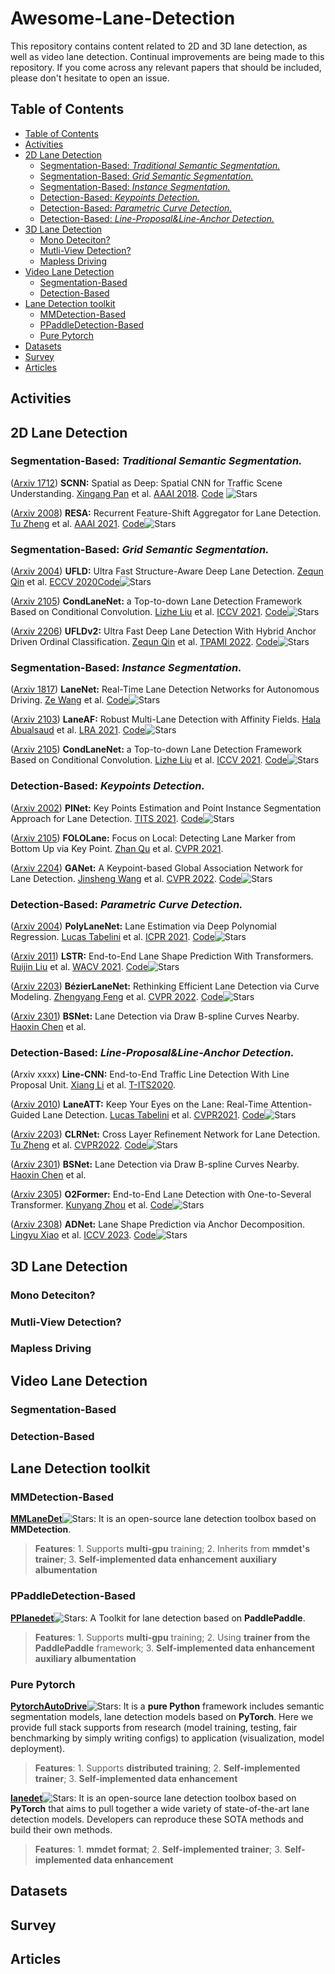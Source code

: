# Awesome-Lane-Detection

This repository contains content related to 2D and 3D lane detection, as well as video lane detection.
Continual improvements are being made to this repository. If you come across any relevant papers that should be included, please don't hesitate to open an issue.

## Table of Contents

- [Table of Contents](#table-of-contents)
- [Activities](#activities)
- [2D Lane Detection](#2d-lane-detection)
  - [Segmentation-Based: *Traditional Semantic Segmentation.*](#segmentation-based-traditional-semantic-segmentation)
  - [Segmentation-Based: *Grid Semantic Segmentation.*](#segmentation-based-grid-semantic-segmentation)
  - [Segmentation-Based: *Instance Segmentation.*](#segmentation-based-instance-segmentation)
  - [Detection-Based: *Keypoints Detection.*](#detection-based-keypoints-detection)
  - [Detection-Based: *Parametric Curve Detection.*](#detection-based-parametric-curve-detection)
  - [Detection-Based: *Line-Proposal\&Line-Anchor Detection.*](#detection-based-line-proposalline-anchor-detection)
- [3D Lane Detection](#3d-lane-detection)
  - [Mono Deteciton?](#mono-deteciton)
  - [Mutli-View Detection?](#mutli-view-detection)
  - [Mapless Driving](#mapless-driving)
- [Video Lane Detection](#video-lane-detection)
  - [Segmentation-Based](#segmentation-based)
  - [Detection-Based](#detection-based)
- [Lane Detection toolkit](#lane-detection-toolkit)
  - [MMDetection-Based](#mmdetection-based)
  - [PPaddleDetection-Based](#ppaddledetection-based)
  - [Pure Pytorch](#pure-pytorch)
- [Datasets](#datasets)
- [Survey](#survey)
- [Articles](#articles)

## Activities

## 2D Lane Detection

### Segmentation-Based: *Traditional Semantic Segmentation.*

([Arxiv 1712](https://arxiv.org/abs/1712.06080)) **SCNN:** Spatial as Deep: Spatial CNN for Traffic Scene Understanding. [Xingang Pan](https://dblp.uni-trier.de/search/author?author=Xingang%20Pan) et al. [AAAI 2018](https://ojs.aaai.org/index.php/AAAI/article/view/12301). [Code](https://github.com/XingangPan/SCNN) ![Stars](https://img.shields.io/github/stars/XingangPan/SCNN)

([Arxiv 2008](https://arxiv.org/abs/2008.13719)) **RESA:** Recurrent Feature-Shift Aggregator for Lane Detection. [Tu Zheng](https://dblp.uni-trier.de/pid/229/4199.html) et al. [AAAI 2021](https://ojs.aaai.org/index.php/AAAI/article/view/16469). [Code](https://github.com/ZJULearning/resa)![Stars](https://img.shields.io/github/stars/ZJULearning/resa)

### Segmentation-Based: *Grid Semantic Segmentation.*

([Arxiv 2004](https://arxiv.org/abs/2004.11757)) **UFLD:** Ultra Fast Structure-Aware Deep Lane Detection. [Zequn Qin](https://dblp.uni-trier.de/pid/204/2939.html) et al. [ECCV 2020](https://doi.org/10.1007/978-3-030-58586-0_17)[Code](https://github.com/cfzd/Ultra-Fast-Lane-Detection)![Stars](https://img.shields.io/github/stars/cfzd/Ultra-Fast-Lane-Detection)

([Arxiv 2105](https://arxiv.org/abs/2105.05003)) **CondLaneNet:** a Top-to-down Lane Detection Framework Based on Conditional Convolution. [Lizhe Liu](https://dblp.uni-trier.de/pid/193/8041.html) et al. [ICCV 2021](https://doi.org/10.1109/ICCV48922.2021.00375). [Code](https://github.com/aliyun/conditional-lane-detection)![Stars](https://img.shields.io/github/stars/aliyun/conditional-lane-detection)

([Arxiv 2206](https://arxiv.org/abs/2206.07389)) **UFLDv2:** Ultra Fast Deep Lane Detection With Hybrid Anchor Driven Ordinal Classification. [Zequn Qin](https://dblp.uni-trier.de/pid/204/2939.html) et al. [TPAMI 2022](https://ieeexplore.ieee.org/document/9795098). [Code](https://github.com/cfzd/Ultra-Fast-Lane-Detection-v2)![Stars](https://img.shields.io/github/stars/cfzd/Ultra-Fast-Lane-Detection-v2)

### Segmentation-Based: *Instance Segmentation.*

([Arxiv 1817](https://arxiv.org/abs/1807.01726)) **LaneNet:** Real-Time Lane Detection Networks for Autonomous Driving. [Ze Wang](https://dblp.uni-trier.de/search/author?author=Ze%20Wang) et al. [Code](https://paperswithcode.com/paper/lanenet-real-time-lane-detection-networks-for)![Stars](https://img.shields.io/github/stars/klintan/pytorch-lanenet)

([Arxiv 2103](https://arxiv.org/abs/2103.12040)) **LaneAF:** Robust Multi-Lane Detection with Affinity Fields. [Hala Abualsaud](https://dblp.uni-trier.de/pid/288/0904.html) et al. [LRA 2021](https://doi.org/10.1109/LRA.2021.3098066). [Code](https://github.com/sel118/LaneAF)![Stars](https://img.shields.io/github/stars/sel118/LaneAF)

([Arxiv 2105](https://arxiv.org/abs/2105.05003)) **CondLaneNet:** a Top-to-down Lane Detection Framework Based on Conditional Convolution. [Lizhe Liu](https://dblp.uni-trier.de/pid/193/8041.html) et al. [ICCV 2021](https://doi.org/10.1109/ICCV48922.2021.00375). [Code](https://github.com/aliyun/conditional-lane-detection)![Stars](https://img.shields.io/github/stars/aliyun/conditional-lane-detection)

### Detection-Based: *Keypoints Detection.*

([Arxiv 2002](https://arxiv.org/abs/2002.06604)) **PINet:** Key Points Estimation and Point Instance Segmentation Approach for Lane Detection. [TITS 2021](https://doi.org/10.1109/TITS.2021.3088488). [Code](https://paperswithcode.com/paper/key-points-estimation-and-point-instance)![Stars](https://img.shields.io/github/stars/koyeongmin/PINet)

([Arxiv 2105](https://arxiv.org/abs/2105.13680)) **FOLOLane:** Focus on Local: Detecting Lane Marker from Bottom Up via Key Point. [Zhan Qu](https://dblp.uni-trier.de/pid/37/6980.html) et al. [CVPR 2021](https://doi.org/10.1109/CVPR46437.2021.01390).

([Arxiv 2204](https://arxiv.org/abs/2204.07335)) **GANet:** A Keypoint-based Global Association Network for Lane Detection. [Jinsheng Wang](https://dblp.uni-trier.de/pid/61/3609.html) et al. [CVPR 2022](https://doi.org/10.1109/CVPR52688.2022.00145). [Code](https://github.com/Wolfwjs/GANet)![Stars](https://img.shields.io/github/stars/Wolfwjs/GANet)

### Detection-Based: *Parametric Curve Detection.*

([Arxiv 2004](https://arxiv.org/abs/2004.10924)) **PolyLaneNet:** Lane Estimation via Deep Polynomial Regression. [Lucas Tabelini](https://dblp.uni-trier.de/pid/228/1702.html?q=Lucas%20Tabelini%20Torres) et al. [ICPR 2021](https://doi.org/10.1109/ICPR48806.2021.9412265). [Code](https://github.com/lucastabelini/PolyLaneNet)![Stars](https://img.shields.io/github/stars/lucastabelini/PolyLaneNet)

([Arxiv 2011](https://arxiv.org/abs/2011.04233)) **LSTR:** End-to-End Lane Shape Prediction With Transformers. [Ruijin Liu](https://dblp.uni-trier.de/pid/254/7956.html) et al. [WACV 2021](https://doi.org/10.1109/WACV48630.2021.00374). [Code](https://github.com/liuruijin17/LSTR)![Stars](https://img.shields.io/github/stars/liuruijin17/LSTR)

([Arxiv 2203](https://arxiv.org/abs/2203.02431)) **BézierLaneNet:** Rethinking Efficient Lane Detection via Curve Modeling. [Zhengyang Feng](https://dblp.uni-trier.de/pid/263/3128.html) et al. [CVPR 2022](https://doi.org/10.1109/CVPR52688.2022.01655). [Code](https://github.com/voldemortX/pytorch-auto-drive)![Stars](https://img.shields.io/github/stars/voldemortX/pytorch-auto-drive)

([Arxiv 2301](https://arxiv.org/abs/2301.06910)) **BSNet:** Lane Detection via Draw B-spline Curves Nearby. [Haoxin Chen](https://dblp.uni-trier.de/pid/271/5537.html) et al.

### Detection-Based: *Line-Proposal&Line-Anchor Detection.*

(Arxiv xxxx) **Line-CNN:** End-to-End Traffic Line Detection With Line Proposal Unit. [Xiang Li](https://dblp.uni-trier.de/pid/40/1491-41.html) et al. [T-ITS2020](https://doi.org/10.1109/TITS.2019.2890870).

([Arxiv 2010](https://arxiv.org/abs/2010.12035)) **LaneATT:** Keep Your Eyes on the Lane: Real-Time Attention-Guided Lane Detection. [Lucas Tabelini](https://dblp.uni-trier.de/pid/228/1702.html) et al. [CVPR2021](https://doi.org/10.1109/CVPR46437.2021.00036). [Code](https://github.com/lucastabelini/LaneATT)![Stars](https://img.shields.io/github/stars/lucastabelini/LaneATT)

([Arxiv 2203](https://arxiv.org/abs/2203.10350)) **CLRNet:** Cross Layer Refinement Network for Lane Detection. [Tu Zheng](https://dblp.uni-trier.de/pid/229/4199.html) et al. [CVPR2022](https://doi.org/10.1109/CVPR52688.2022.00097). [Code](https://github.com/Turoad/CLRNet)![Stars](https://img.shields.io/github/stars/Turoad/CLRNet)

([Arxiv 2301](https://arxiv.org/abs/2301.06910)) **BSNet:** Lane Detection via Draw B-spline Curves Nearby. [Haoxin Chen](https://dblp.uni-trier.de/pid/271/5537.html) et al.

([Arxiv 2305](https://arxiv.org/abs/2305.00675)) **O2Former:** End-to-End Lane Detection with One-to-Several Transformer. [Kunyang Zhou](https://dblp.uni-trier.de/pid/346/0680.html) et al. [Code](https://github.com/zkyseu/O2SFormer)![Stars](https://img.shields.io/github/stars/zkyseu/O2SFormer)

([Arxiv 2308](https://arxiv.org/abs/2308.10481)) **ADNet:** Lane Shape Prediction via Anchor Decomposition. [Lingyu Xiao](https://dblp.uni-trier.de/pid/355/3184.html) et al. [ICCV 2023](https://doi.org/10.1109/ICCV51070.2023.00589). [Code](https://github.com/sephirex-x/adnet)![Stars](https://img.shields.io/github/stars/sephirex-x/adnet)

## 3D Lane Detection

### Mono Deteciton?

### Mutli-View Detection?

### Mapless Driving

## Video Lane Detection

### Segmentation-Based

### Detection-Based

## Lane Detection toolkit

### MMDetection-Based

**[MMLaneDet](https://github.com/Yzichen/mmLaneDet)**![Stars](https://img.shields.io/github/stars/Yzichen/mmLaneDet): It is an open-source lane detection toolbox based on **MMDetection**.

> **Features**: 1. Supports **multi-gpu** training; 2. Inherits from **mmdet's trainer**; 3. **Self-implemented data enhancement** **auxiliary albumentation**

### PPaddleDetection-Based

**[PPlanedet](https://github.com/zkyseu/PPlanedet)**![Stars](https://img.shields.io/github/stars/zkyseu/PPlanedet): A Toolkit for lane detection based on **PaddlePaddle**.

> **Features**: 1. Supports **multi-gpu** training; 2. Using **trainer from the PaddlePaddle** framework; 3. **Self-implemented data enhancement auxiliary albumentation**

### Pure Pytorch

**[PytorchAutoDrive](https://github.com/voldemortX/pytorch-auto-drive)**![Stars](https://img.shields.io/github/stars/voldemortX/pytorch-auto-drive): It is a **pure Python** framework includes semantic segmentation models, lane detection models based on  **PyTorch**. Here we provide full stack supports from research (model training, testing, fair benchmarking by simply writing configs) to application (visualization, model deployment).

> **Features**: 1. Supports **distributed training**; 2. **Self-implemented trainer**; 3. **Self-implemented data enhancement**

**[lanedet](https://github.com/Turoad/lanedet)**![Stars](https://img.shields.io/github/stars/Turoad/lanedet?style=social): It is an open-source lane detection toolbox based on **PyTorch** that aims to pull together a wide variety of state-of-the-art lane detection models. Developers can reproduce these SOTA methods and build their own methods.

> **Features**: 1. **mmdet format**; 2. **Self-implemented trainer**; 3. **Self-implemented data enhancement**

## Datasets

## Survey

## Articles
